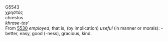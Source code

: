 G5543  
χρηστός  
chrēstos  
*khrase-tos‘*  
From [5530](g5530) *employed*, that is, (by implication) *useful* (in
manner or morals): - better, easy, good (-ness), gracious, kind.  
